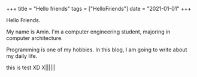 +++
title = "Hello friends"
tags = ["HelloFriends"]
date = "2021-01-01"
+++

Hello Friends.

My name is Amin. I'm a computer engineering student, majoring in computer architecture.

Programming is one of my hobbies. In this blog, I am going to write about my daily life.

this is test XD X||||||
